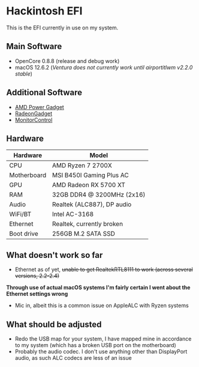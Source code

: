 # Hackintosh EFI
This is the EFI currently in use on my system.

## Main Software
* OpenCore 0.8.8 (release and debug work)
* macOS 12.6.2 (*Ventura does not currently work until airportitlwm v2.2.0 stable*)

## Additional Software
* [AMD Power Gadget](https://github.com/trulyspinach/SMCAMDProcessor)
* [RadeonGadget](https://github.com/aluveitie/RadeonSensor) 
* [MonitorControl](https://github.com/MonitorControl/MonitorControl)

## Hardware
| Hardware     | Model                      |
|--------------|----------------------------|
| CPU          | AMD Ryzen 7 2700X          |
| Motherboard  | MSI B450I Gaming Plus AC   |
| GPU          | AMD Radeon RX 5700 XT      |
| RAM          | 32GB DDR4 @ 3200MHz (2x16) |
| Audio        | Realtek (ALC887), DP audio |
| WiFi/BT      | Intel AC-3168              |
| Ethernet     | Realtek, currently broken  |
| Boot drive   | 256GB M.2 SATA SSD         |

## What doesn't work so far
* Ethernet as of yet, ~~unable to get RealtekRTL8111 to work (across several versions, 2.2-2.4)~~ 

**Through use of actual macOS systems I'm fairly certain I went about the Ethernet settings wrong**
* Mic in, albeit this is a common issue on AppleALC with Ryzen systems

## What should be adjusted
* Redo the USB map for your system, I have mapped mine in accordance to my system (which has a broken USB port on the motherboard)
* Probably the audio codec. I don't use anything other than DisplayPort audio, as such ALC codecs are less of an issue
